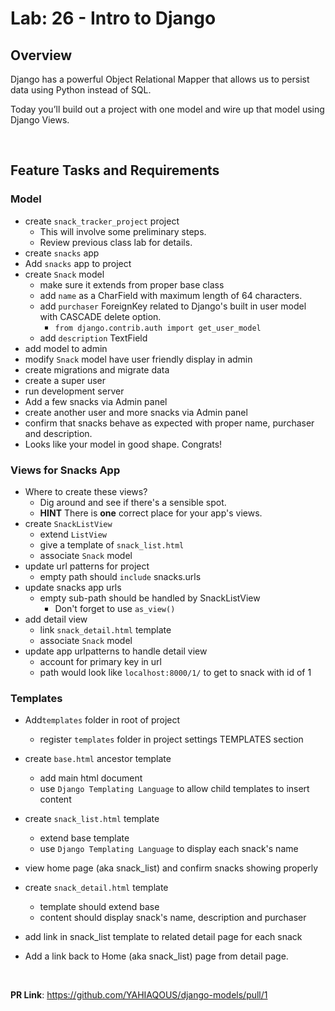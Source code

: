 # Lab: 26 - Intro to Django

## Overview

Django has a powerful Object Relational Mapper that allows us to persist data using Python instead of SQL.

Today you’ll build out a project with one model and wire up that model using Django Views.

&nbsp;

## Feature Tasks and Requirements

### Model

- create `snack_tracker_project` project
  - This will involve some preliminary steps.
  - Review previous class lab for details.
- create `snacks` app
- Add `snacks` app to project
- create `Snack` model
  - make sure it extends from proper base class
  - add `name` as a CharField with maximum length of 64 characters.
  - add `purchaser` ForeignKey related to Django's built in user model with CASCADE delete option.
    - `from django.contrib.auth import get_user_model`
  - add `description` TextField
- add model to admin
- modify `Snack` model have user friendly display in admin
- create migrations and migrate data
- create a super user
- run development server
- Add a few snacks via Admin panel
- create another user and more snacks via Admin panel
- confirm that snacks behave as expected with proper name, purchaser and description.
- Looks like your model in good shape. Congrats!

### Views for Snacks App

- Where to create these views?
  - Dig around and see if there's a sensible spot.
  - **HINT** There is **one** correct place for your app's views.
- create `SnackListView`
  - extend `ListView`
  - give a template of `snack_list.html`
  - associate `Snack` model
- update url patterns for project
  - empty path should `include` snacks.urls
- update snacks app urls
  - empty sub-path should be handled by SnackListView
    - Don't forget to use `as_view()`
- add detail view
  - link `snack_detail.html` template
  - associate `Snack` model
- update app urlpatterns to handle detail view
  - account for primary key in url
  - path would look like `localhost:8000/1/` to get to snack with id of 1

### Templates

- Add`templates` folder in root of project
  - register `templates` folder in project settings TEMPLATES section
- create `base.html` ancestor template
  - add main html document
  - use `Django Templating Language` to allow child templates to insert content
- create `snack_list.html` template
  - extend base template
  - use `Django Templating Language` to display each snack's name
- view home page (aka snack_list) and confirm snacks showing properly
- create `snack_detail.html` template

  - template should extend base
  - content should display snack's name, description and purchaser

- add link in snack_list template to related detail page for each snack
- Add a link back to Home (aka snack_list) page from detail page.

&nbsp;

**PR Link**: <https://github.com/YAHIAQOUS/django-models/pull/1>
